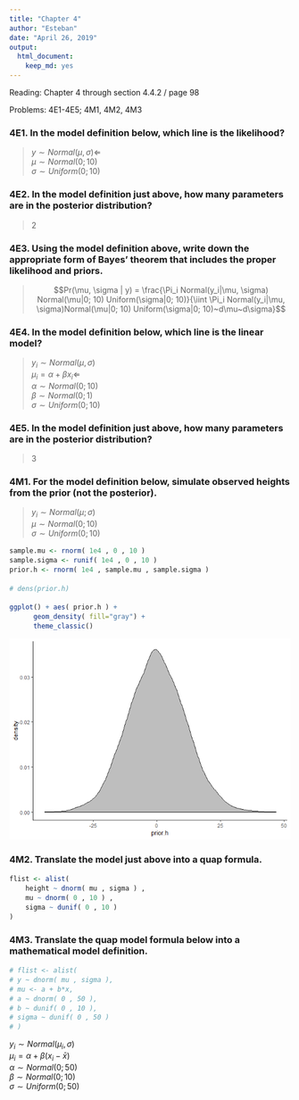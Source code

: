```yaml
---
title: "Chapter 4"
author: "Esteban"
date: "April 26, 2019"
output: 
  html_document: 
    keep_md: yes
---
```








Reading: Chapter 4 through section 4.4.2  / page 98 

Problems: 4E1-4E5; 4M1, 4M2, 4M3   

### 4E1. In the model definition below, which line is the likelihood?  
> $y \sim Normal(\mu, \sigma)\Leftarrow$  
> $\mu \sim Normal(0; 10)$  
> $\sigma \sim Uniform(0; 10)$  

### 4E2. In the model definition just above, how many parameters are in the posterior distribution?
> 2  

### 4E3. Using the model definition above, write down the appropriate form of Bayes’ theorem that includes the proper likelihood and priors.  
> $$Pr(\mu, \sigma | y) = \frac{\Pi_i Normal(y_i|\mu, \sigma) Normal(\mu|0; 10) Uniform(\sigma|0; 10)}{\iint \Pi_i Normal(y_i|\mu, \sigma)Normal(\mu|0; 10) Uniform(\sigma|0; 10)~d\mu~d\sigma}$$

### 4E4. In the model definition below, which line is the linear model?  
> $y_i \sim Normal(\mu, \sigma)$  
> $\mu_i = \alpha + \beta x_i \Leftarrow$  
> $\alpha \sim Normal(0; 10)$  
> $\beta \sim Normal(0; 1)$  
> $\sigma \sim Uniform(0; 10)$  

### 4E5. In the model definition just above, how many parameters are in the posterior distribution?  
> 3

### 4M1. For the model definition below, simulate observed heights from the prior (not the posterior).  
> $y_i \sim Normal(\mu; \sigma)$   
> $\mu \sim Normal(0; 10)$   
> $\sigma \sim Uniform(0; 10)$ 


```r
sample.mu <- rnorm( 1e4 , 0 , 10 )
sample.sigma <- runif( 1e4 , 0 , 10 )
prior.h <- rnorm( 1e4 , sample.mu , sample.sigma )

# dens(prior.h)

ggplot() + aes( prior.h ) +
      geom_density( fill="gray") +
      theme_classic()
```

![](Chapter4_2019-4-26_files/figure-html/unnamed-chunk-2-1.png)<!-- -->


### 4M2. Translate the model just above into a quap formula.  

```r
flist <- alist(
    height ~ dnorm( mu , sigma ) ,
    mu ~ dnorm( 0 , 10 ) ,
    sigma ~ dunif( 0 , 10 )
)
```



### 4M3. Translate the quap model formula below into a mathematical model definition.  


```r
# flist <- alist(
# y ~ dnorm( mu , sigma ),
# mu <- a + b*x,
# a ~ dnorm( 0 , 50 ),
# b ~ dunif( 0 , 10 ),
# sigma ~ dunif( 0 , 50 )
# )
```
$y_i \sim Normal(\mu_i, \sigma)$  
$\mu_i = \alpha + \beta(x_i - \bar{x})$  
$\alpha \sim Normal(0; 50)$  
$\beta \sim Normal(0; 10)$  
$\sigma \sim Uniform(0; 50)$  
